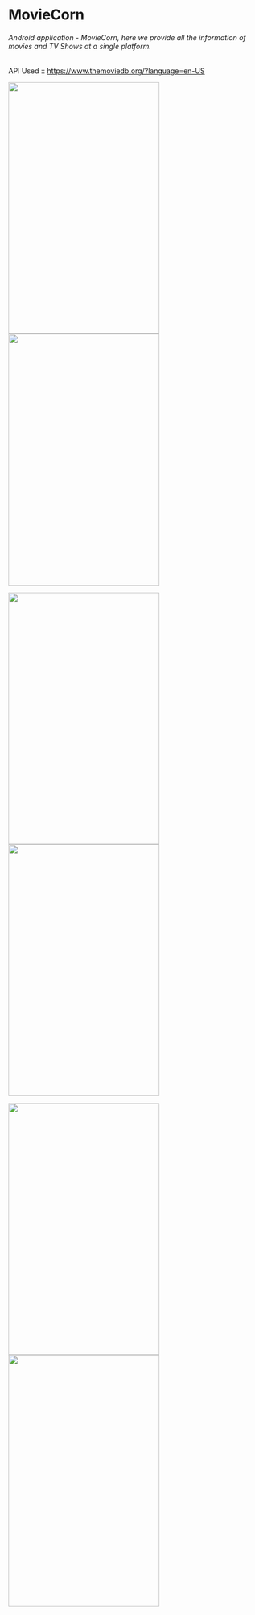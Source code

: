 # MovieCorn
###### Android application - MovieCorn, here we provide all the information of movies and TV Shows at a single platform.
API Used :: https://www.themoviedb.org/?language=en-US

<img src=https://github.com/AbhinavSharma24/MovieCorn/blob/master/App%20Screenshots/Screenshot_20191027-135451.png height=500px width=300px>    <img src=https://github.com/AbhinavSharma24/MovieCorn/blob/master/App%20Screenshots/Screenshot_20191027-135826.png height=500px width=300px>




<img src=https://github.com/AbhinavSharma24/MovieCorn/blob/master/App%20Screenshots/Screenshot_20191027-135918.png height=500px width=300px>    <img src=https://github.com/AbhinavSharma24/MovieCorn/blob/master/App%20Screenshots/Screenshot_20191027-142237.png height=500px width=300px>


<img src=https://github.com/AbhinavSharma24/MovieCorn/blob/master/App%20Screenshots/Screenshot_20191027-140415.png height=500px width=300px>    <img src=https://github.com/AbhinavSharma24/MovieCorn/blob/master/App%20Screenshots/Screenshot_20191027-140126.png height=500px width=300px>
